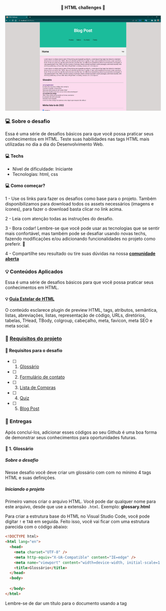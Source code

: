 <h4 align="center"> 
	🚧 HTML challenges 🚀
</h4>

<p align="center" style="display: flex; align-items: flex-start; justify-content: center;">
  <img alt="versão 1 do projeto" title="#html-challenge" src="./.github/tela-1.jpg">
</p>  

### 💻 Sobre o desafio

Essa é uma série de desafios básicos para que você possa praticar seus conhecimentos em HTML. Teste suas habilidades nas tags HTML mais utilizadas no dia a dia do Desenvolvimento Web.

#### 💻 Techs

- Nível de dificuldade: Iniciante
- Tecnologias: html, css

#### 💻 Como começar?

1 - Use os links para fazer os desafios como base para o projeto. Também disponibilizamos para download todos os assets necessários (imagens e ícones), para fazer o download basta clicar no link acima.  

2 - Leia com atenção todas as instruções do desafio.

3 - Bora codar! Lembre-se que você pode usar as tecnologias que se sentir mais confortável, mas também pode se desafiar usando novas techs, fazendo modificações e/ou adicionando funcionalidades no projeto como preferir. 🚀

4 - Compartilhe seu resultado ou tire suas dúvidas na nossa [**comunidade aberta**](https://discord.gg/bacwY2gDCF)

### 💡 Conteúdos Aplicados

Essa é uma série de desafios básicos para que você possa praticar seus conhecimentos em HTML. 

#### 💡 [Guia Estelar de HTML](https://app.rocketseat.com.br/discover/course/o-guia-estelar-de-html)
O conteúdo esclarece plugin de preview HTML, tags, atributos, semântica, listas, abreviações, listas, representação de código, URLs, diretórios, tabelas, THead, TBody, colgroup, cabeçalho, meta, favicon, meta SEO e meta social.

### 🚀 [Requisitos do projeto](https://efficient-sloth-d85.notion.site/Desafios-HTML-ed0f6368d34d44ffab92686b9dc93229)

#### 🚀 Requisitos para o desafio 

- [ ] 1. [Glossário](https://efficient-sloth-d85.notion.site/1-Gloss-rio-03e398f3c3e642b0a17c344aa354601f)
- [ ] 2. [Formulário de contato](https://efficient-sloth-d85.notion.site/2-Formul-rio-de-contato-7bb047fc602f48a1859e02882ddd547b)
- [ ] 3. [Lista de Compras](https://efficient-sloth-d85.notion.site/3-Lista-de-compras-91ff11e5af754cb48b51ff56e272a89d)
- [ ] 4. [Quiz](https://efficient-sloth-d85.notion.site/4-Quiz-46ee27c74c00436db6368b3855ee7dbc)
- [ ] 5. [Blog Post](https://efficient-sloth-d85.notion.site/5-Blog-Post-46d74c84a63c4e628739cc8a4fa7898f)

### 📅 Entregas

Após concluí-los, adicionar esses códigos ao seu Github é uma boa forma de demonstrar seus conhecimentos para oportunidades futuras.

#### 📅 1. Glossário

##### Sobre o desafio

Nesse desafio você deve criar um glossário com com no mínimo 4 tags HTML e suas definições.

##### Iniciando o projeto

Primeiro vamos criar o arquivo HTML. Você pode dar qualquer nome para este arquivo, desde que use a extensão `.html`. Exemplo: **glossary.html** 

Para criar a estrutura base do HTML no Visual Studio Code, você pode digitar `!` e `TAB` em seguida. Feito isso, você vai ficar com uma estrutura parecida com o código abaixo:

````html
<!DOCTYPE html>
<html lang="en">
  <head>
    <meta charset="UTF-8" />
    <meta http-equiv="X-UA-Compatible" content="IE=edge" />
    <meta name="viewport" content="width=device-width, initial-scale=1.0" />
    <title>Glossário</title>
  </head>
  <body>

  </body>
</html>
````

Lembre-se de dar um título para o documento usando a tag <title>: `<title>Glossário</title>`

##### Criando uma lista de descrição

❓ [Adicione um título para a página](https://app.rocketseat.com.br/node/o-guia-estelar-de-html/group/trabalhando-com-elementos/lesson/titulos-e-paragrafos)

❓ Para criar o glossário, você deve usar uma [lista de descrição](https://app.rocketseat.com.br/node/o-guia-estelar-de-html/group/trabalhando-com-elementos/lesson/lista-de-descricao) (`<dl>`)
    
❓ O termo da descrição deve estar em **negrito**. Bônus: o termo da descrição pode ser um link que leva para a documentação sobre o elemento HTML

##### Como deve ficar a página ao final?

Ao finalizar o desafio você vai ter um resultado parecido com o da imagem abaixo. 

![html glossário](./.github/html-glossario.png)

Lembrando que as imagens e textos abaixo são ilustrativos e você pode adicionar seu próprio conteúdo conforme as instruções acima.

##### Tarefas Extras

- [x] Favicon

#### 📅 2. Formulário de contato

##### Sobre o desafio

Nesse desafio você vai criar um formulário para contato.

Para esse desafio, recomendamos que você assista ao curso [Formulários de Outro Planeta](https://app.rocketseat.com.br/node/formularios-de-outro-planeta), caso ainda não tenha assistido.

##### Iniciando o projeto

Primeiro vamos criar o arquivo HTML. Você pode dar qualquer nome para este arquivo, desde que use a extensão `.html`. Exemplo: **contato.html** 

Para criar a estrutura base do HTML no Visual Studio Code, você pode digitar `!` e `TAB` em seguida. Feito isso, você vai ficar com uma estrutura parecida com o código abaixo:

````html
<!DOCTYPE html>
<html lang="en">
  <head>
    <meta charset="UTF-8" />
    <meta http-equiv="X-UA-Compatible" content="IE=edge" />
    <meta name="viewport" content="width=device-width, initial-scale=1.0" />
    <title>Contato</title>
  </head>
  <body>

  </body>
</html>
````

Lembre-se de dar um título para o documento usando a tag <title>: `<title>Contato</title>`

##### Criando o formulário
💡
- Dentro do formulário adicione um `fieldset` com `legend` "Entre em contato"
- Adicione um `select` para que o usuário possa escolher o assunto do contato (ex: suporte, sugestão e reclamação)
- Adicione campos para que o usuário possa escrever seu **nome completo** e **e-mail**
    - Lembre-se de usar o `type` correto para cada tipo de input
- Adicione uma área de texto para que o usuário possa enviar uma **mensagem**
- Adicione um campo com um `checkbox` e o texto "Aceito receber novidades por e-mail"
- O formulário deve ter um botão "Enviar"
- Para adicionar quebra de linha, você pode usar a tag `<br>` 
[https://developer.mozilla.org/pt-BR/docs/Web/HTML/Element/br](https://developer.mozilla.org/pt-BR/docs/Web/HTML/Element/br)

##### Como deve ficar a página ao final?

Ao finalizar o desafio você vai ter um resultado parecido com o da imagem abaixo. 

![html formulário contato](./.github/html-formulario-contato.png)

Lembrando que as imagens e textos abaixo são ilustrativos e você pode adicionar seu próprio conteúdo conforme as instruções acima.

#### 📅 3.

- detalhes

#### 📅 4.

- detalhes

#### 📅 5.

- detalhes

#### 📅 Tarefas

- [ ] Organizando os detalhes do projeto no readme.md
- [ ] Uma branch main e uma developer
- [ ] Favicon
- [ ] Cor do ícone
- [ ] [Learn Responsive Design](https://web.dev/learn/design/)
- [ ] [Learn CSS](https://web.dev/learn/css/)

#### 📅 Telas

- Desktop

<p align="center" style="display: flex; align-items: flex-start; justify-content: center;">
  <img alt="versão 1 do projeto" title="#Portfolio" src="./.github/tela-1.jpg" width="400px">
</p>  

- Mobile

<p align="center" style="display: flex; align-items: flex-start; justify-content: center;">
  <img alt="versão 1 do projeto" title="#Portfolio" src="./.github/tela-2.jpg" height="400px">
</p>  

Feito com ❤️ por Douglas A B Novato. 👋🏽 [Entre em contato!](https://www.linkedin.com/in/douglasabnovato/)
 
Fonte do projeto na [Rocketseat](https://www.rocketseat.com.br/). 👋 Participe da [comunidade aberta](https://discord.gg/bacwY2gDCF)!